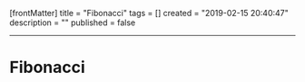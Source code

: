 [frontMatter]
title = "Fibonacci"
tags = []
created = "2019-02-15 20:40:47"
description = ""
published = false

---

# Fibonacci